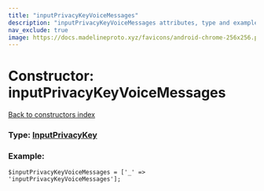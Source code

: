 ```yaml
---
title: "inputPrivacyKeyVoiceMessages"
description: "inputPrivacyKeyVoiceMessages attributes, type and example"
nav_exclude: true
image: https://docs.madelineproto.xyz/favicons/android-chrome-256x256.png
---
```

# Constructor: inputPrivacyKeyVoiceMessages  
[Back to constructors index](/API_docs/constructors/index.html)






### Type: [InputPrivacyKey](/API_docs/types/InputPrivacyKey.html)


### Example:

```
$inputPrivacyKeyVoiceMessages = ['_' => 'inputPrivacyKeyVoiceMessages'];
```  
